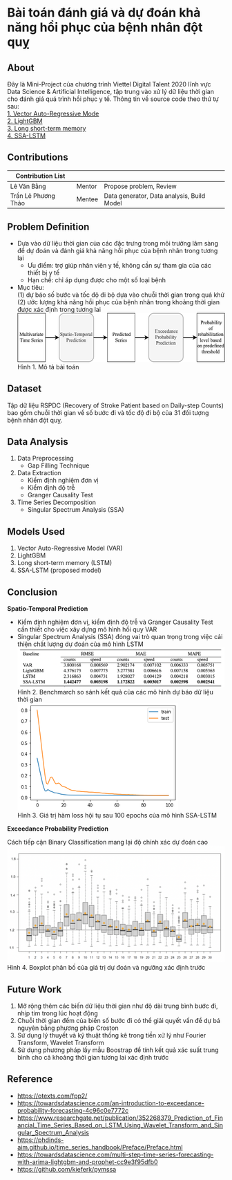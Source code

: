 # Bài toán đánh giá và dự đoán khả năng hồi phục của bệnh nhân đột quỵ

## About

Đây là Mini-Project của chương trình Viettel Digital Talent 2020 lĩnh vực Data Science & Artificial Intelligence, tập trung vào xử lý dữ liệu thời gian cho đánh giá quá trình hồi phục y tế. Thông tin về source code theo thứ tự sau: <br>
[1. Vector Auto-Regressive Mode](https://github.com/TranafLee/VDT-DSAI-2022/blob/main/src/3-VAR.ipynb) <br>
[2. LightGBM](https://github.com/TranafLee/VDT-DSAI-2022/blob/main/src/5-LightGBM.ipynb) <br>
[3. Long short-term memory](https://github.com/TranafLee/VDT-DSAI-2022/blob/main/src/7-multivariateLSTM.ipynb) <br>
[4. SSA-LSTM](https://github.com/TranafLee/VDT-DSAI-2022/blob/main/src/8-SSA-LSTM.ipynb) 

## Contributions

| Contribution List |  |  |
| --- | --- | --- |
| Lê Văn Bằng | Mentor | Propose problem, Review |
| Trần Lê Phương Thảo | Mentee | Data generator, Data analysis, Build Model |

## Problem Definition

- Dựa vào dữ liệu thời gian của các đặc trưng trong môi trường lâm sàng để dự đoán và đánh giá
khả năng hồi phục của bệnh nhân trong tương lai
    - Ưu điểm: trợ giúp nhân viên y tế, không cần sự tham gia của các thiết bị y tế
    - Hạn chế: chỉ áp dụng được cho một số loại bệnh
- Mục tiêu: <br>
    (1) dự báo số bước và tốc độ đi bộ dựa vào chuỗi thời gian trong quá khứ <br>
    (2) ước lượng khả năng hồi phục của bệnh nhân trong khoảng thời gian được xác định trong tương lai <br>
![plot](./image/problem.png "Mô tả bài toán") <br>
Hình 1. Mô tả bài toán

## Dataset

Tập dữ liệu RSPDC (Recovery of Stroke Patient based on Daily-step Counts) bao gồm chuỗi thời gian về số bước đi và tốc độ đi bộ của 31 đối tượng bệnh nhân đột quỵ.

## Data Analysis

1. Data Preprocessing
    - Gap Filling Technique
2. Data Extraction
    - Kiểm định nghiệm đơn vị
    - Kiểm định độ trễ
    - Granger Causality Test
3. Time Series Decomposition
    - Singular Spectrum Analysis (SSA)

## Models Used

1. Vector Auto-Regressive Model (VAR)
2. LightGBM
3. Long short-term memory (LSTM)
4. SSA-LSTM (proposed model)

## Conclusion

**Spatio-Temporal Prediction**

- Kiểm định nghiệm đơn vị, kiểm định độ trễ và Granger Causality Test cần thiết cho việc xây dựng mô hình hồi quy VAR
- Singular Spectrum Analysis (SSA) đóng vai trò quan trọng trong việc cải thiện chất lượng dự đoán của mô hình LSTM <br>
![plot](./image/result1.png "Benchmarch so sánh kết quả của các mô hình dự báo dữ liệu thời gian") <br>
Hình 2. Benchmarch so sánh kết quả của các mô hình dự báo dữ liệu thời gian <br>
![plot](./image/result2.png "Giá trị hàm loss hội tụ sau 100 epochs của mô hình SSA-LSTM") <br>
Hình 3. Giá trị hàm loss hội tụ sau 100 epochs của mô hình SSA-LSTM

**Exceedance Probability Prediction**

Cách tiếp cận Binary Classification mang lại độ chính xác dự đoán cao <br>
![plot](./image/result3.png "Boxplot phân bố của giá trị dự đoán và ngưỡng xác định trước")
Hình 4. Boxplot phân bố của giá trị dự đoán và ngưỡng xác định trước

## Future Work

1. Mở rộng thêm các biến dữ liệu thời gian như độ dài trung bình bước đi, nhịp tim trong lúc hoạt động
2. Chuỗi thời gian đếm của biến số bước đi có thể giải quyết vấn đề dự bá nguyên bằng phương pháp Croston
3. Sử dụng lý thuyết và kỹ thuật thống kê trong tiền xử lý như Fourier Transform, Wavelet Transform
4. Sử dụng phương pháp lấy mẫu Boostrap để tính kết quả xác suất trung bình cho cả khoảng thời gian tương lai xác định trước

## Reference
- https://otexts.com/fpp2/
- https://towardsdatascience.com/an-introduction-to-exceedance-probability-forecasting-4c96c0e7772c
- https://www.researchgate.net/publication/352268379_Prediction_of_Financial_Time_Series_Based_on_LSTM_Using_Wavelet_Transform_and_Singular_Spectrum_Analysis
- https://phdinds-aim.github.io/time_series_handbook/Preface/Preface.html
- https://towardsdatascience.com/multi-step-time-series-forecasting-with-arima-lightgbm-and-prophet-cc9e3f95dfb0
- https://github.com/kieferk/pymssa
